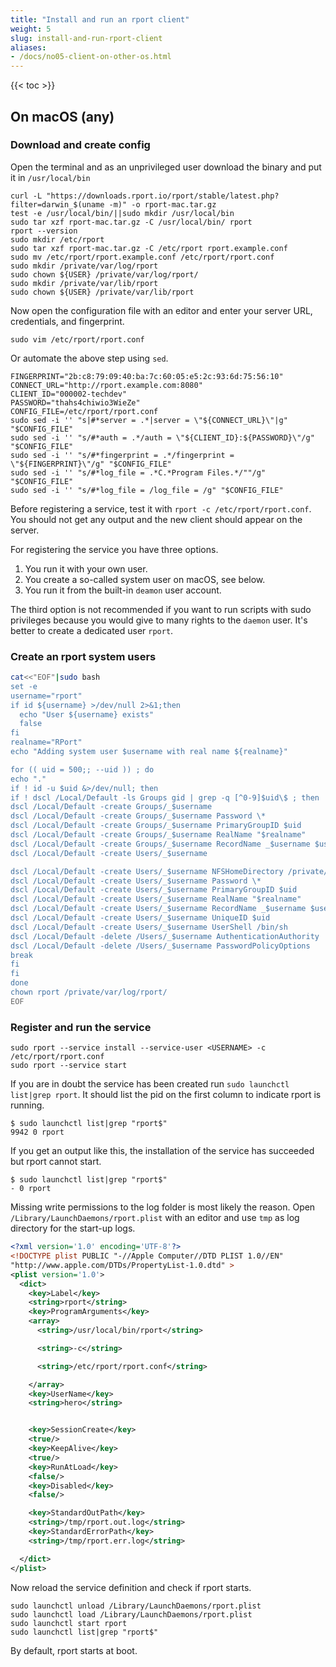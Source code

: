```yaml
---
title: "Install and run an rport client"
weight: 5
slug: install-and-run-rport-client
aliases:
- /docs/no05-client-on-other-os.html
---
```

{{< toc >}}

## On macOS (any)

### Download and create config

Open the terminal and as an unprivileged user download the binary and put it in `/usr/local/bin`

```shell
curl -L "https://downloads.rport.io/rport/stable/latest.php?filter=darwin_$(uname -m)" -o rport-mac.tar.gz
test -e /usr/local/bin/||sudo mkdir /usr/local/bin
sudo tar xzf rport-mac.tar.gz -C /usr/local/bin/ rport
rport --version
sudo mkdir /etc/rport
sudo tar xzf rport-mac.tar.gz -C /etc/rport rport.example.conf
sudo mv /etc/rport/rport.example.conf /etc/rport/rport.conf
sudo mkdir /private/var/log/rport
sudo chown ${USER} /private/var/log/rport/
sudo mkdir /private/var/lib/rport
sudo chown ${USER} /private/var/lib/rport
```

Now open the configuration file with an editor and enter your server URL, credentials, and fingerprint.

```shell
sudo vim /etc/rport/rport.conf
```

Or automate the above step using `sed`.

```shell
FINGERPRINT="2b:c8:79:09:40:ba:7c:60:05:e5:2c:93:6d:75:56:10"
CONNECT_URL="http://rport.example.com:8080"
CLIENT_ID="000002-techdev"
PASSWORD="thahs4chiwio3WieZe"
CONFIG_FILE=/etc/rport/rport.conf
sudo sed -i '' "s|#*server = .*|server = \"${CONNECT_URL}\"|g" "$CONFIG_FILE"
sudo sed -i '' "s/#*auth = .*/auth = \"${CLIENT_ID}:${PASSWORD}\"/g" "$CONFIG_FILE"
sudo sed -i '' "s/#*fingerprint = .*/fingerprint = \"${FINGERPRINT}\"/g" "$CONFIG_FILE"
sudo sed -i '' "s/#*log_file = .*C.*Program Files.*/""/g" "$CONFIG_FILE"
sudo sed -i '' "s/#*log_file = /log_file = /g" "$CONFIG_FILE"
```

Before registering a service, test it with `rport -c /etc/rport/rport.conf`. You should not get any output and the new
client should appear on the server.

For registering the service you have three options.

1. You run it with your own user.
2. You create a so-called system user on macOS, see below.
3. You run it from the built-in `deamon` user account.

The third option is not recommended if you want to run scripts with sudo privileges because you would give to many
rights to the `daemon` user. It's better to create a dedicated user `rport`.

### Create an rport system users

```bash
cat<<"EOF"|sudo bash
set -e
username="rport"
if id ${username} >/dev/null 2>&1;then
  echo "User ${username} exists"
  false
fi
realname="RPort"
echo "Adding system user $username with real name ${realname}"

for (( uid = 500;; --uid )) ; do
echo "."
if ! id -u $uid &>/dev/null; then
if ! dscl /Local/Default -ls Groups gid | grep -q [^0-9]$uid\$ ; then
dscl /Local/Default -create Groups/_$username
dscl /Local/Default -create Groups/_$username Password \*
dscl /Local/Default -create Groups/_$username PrimaryGroupID $uid
dscl /Local/Default -create Groups/_$username RealName "$realname"
dscl /Local/Default -create Groups/_$username RecordName _$username $username
dscl /Local/Default -create Users/_$username

dscl /Local/Default -create Users/_$username NFSHomeDirectory /private/var/lib/rport
dscl /Local/Default -create Users/_$username Password \*
dscl /Local/Default -create Users/_$username PrimaryGroupID $uid
dscl /Local/Default -create Users/_$username RealName "$realname"
dscl /Local/Default -create Users/_$username RecordName _$username $username
dscl /Local/Default -create Users/_$username UniqueID $uid
dscl /Local/Default -create Users/_$username UserShell /bin/sh
dscl /Local/Default -delete /Users/_$username AuthenticationAuthority
dscl /Local/Default -delete /Users/_$username PasswordPolicyOptions
break
fi
fi
done
chown rport /private/var/log/rport/
EOF
```

### Register and run the service

```shell
sudo rport --service install --service-user <USERNAME> -c /etc/rport/rport.conf
sudo rport --service start
```

If you are in doubt the service has been created run `sudo launchctl list|grep rport`. It should list the pid on the
first column to indicate rport is running.

```shell
$ sudo launchctl list|grep "rport$"
9942 0 rport
```

If you get an output like this, the installation of the service has succeeded but rport cannot start.

```shell
$ sudo launchctl list|grep "rport$"
- 0 rport
```

Missing write permissions to the log folder is most likely the reason.
Open `/Library/LaunchDaemons/rport.plist` with an editor and use `tmp` as log directory for the start-up logs.

```xml
<?xml version='1.0' encoding='UTF-8'?>
<!DOCTYPE plist PUBLIC "-//Apple Computer//DTD PLIST 1.0//EN"
"http://www.apple.com/DTDs/PropertyList-1.0.dtd" >
<plist version='1.0'>
  <dict>
    <key>Label</key>
    <string>rport</string>
    <key>ProgramArguments</key>
    <array>
      <string>/usr/local/bin/rport</string>

      <string>-c</string>

      <string>/etc/rport/rport.conf</string>

    </array>
    <key>UserName</key>
    <string>hero</string>


    <key>SessionCreate</key>
    <true/>
    <key>KeepAlive</key>
    <true/>
    <key>RunAtLoad</key>
    <false/>
    <key>Disabled</key>
    <false/>

    <key>StandardOutPath</key>
    <string>/tmp/rport.out.log</string>
    <key>StandardErrorPath</key>
    <string>/tmp/rport.err.log</string>

  </dict>
</plist>
```

Now reload the service definition and check if rport starts.

```shell
sudo launchctl unload /Library/LaunchDaemons/rport.plist
sudo launchctl load /Library/LaunchDaemons/rport.plist
sudo launchctl start rport
sudo launchctl list|grep "rport$"
```

By default, rport starts at boot.

